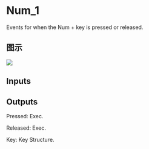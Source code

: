 # Num_1

Events for when the Num + key is pressed or released.

## 图示

![]($-20221218-19262467.png)

## Inputs

## Outputs

Pressed: Exec.

Released: Exec.

Key: Key Structure.

